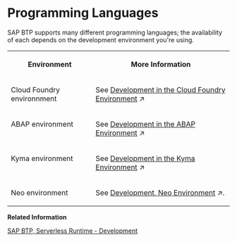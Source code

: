 <!-- loioc13bab7c106948f588e7bf5808a2ef4b -->

# Programming Languages

SAP BTP supports many different programming languages; the availability of each depends on the development environment you're using.


<table>
<tr>
<th valign="top">

Environment



</th>
<th valign="top">

More Information



</th>
</tr>
<tr>
<td valign="top">

 Cloud Foundry environnment



</td>
<td valign="top">

See [Development in the Cloud Foundry Environment](https://help.sap.com/viewer/65de2977205c403bbc107264b8eccf4b/Cloud/en-US/40a8f8f6f1724e0ca0fd2a8777f45504.html "Learn more about developing applications on the SAP BTP, Cloud Foundry environment.") :arrow_upper_right: 



</td>
</tr>
<tr>
<td valign="top">

ABAP environment



</td>
<td valign="top">

See [Development in the ABAP Environment](https://help.sap.com/viewer/65de2977205c403bbc107264b8eccf4b/Cloud/en-US/31367ef6c3e947059e0d7c1cbfcaae93.html "Learn more about developing applications in the ABAP environment.") :arrow_upper_right:



</td>
</tr>
<tr>
<td valign="top">

Kyma environment



</td>
<td valign="top">

See [Development in the Kyma Environment](https://help.sap.com/viewer/65de2977205c403bbc107264b8eccf4b/Cloud/en-US/606ec610ee4746c09d5d2bef5a85a124.html "Learn more about developing applications in the Kyma environment.") :arrow_upper_right:



</td>
</tr>
<tr>
<td valign="top">

 Neo environment



</td>
<td valign="top">

See [Development, Neo Environment](https://help.sap.com/viewer/ea72206b834e4ace9cd834feed6c0e09/Cloud/en-US/4543511443c640da94f2850f8f73dda2.html "Learn more about developing applications on the Neo environment of SAP BTP.") :arrow_upper_right:.



</td>
</tr>
</table>

**Related Information**  


[SAP BTP, Serverless Runtime - Development](https://help.sap.com/viewer/bf7b2ff68518427c85b30ac3184ad215/Cloud/en-US/e1934bfce7614872b682cae207444ef1.html)

